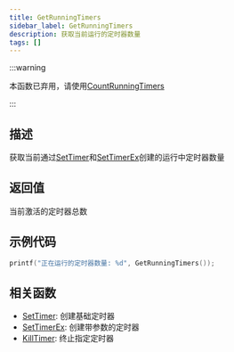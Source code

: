 ```yaml
---
title: GetRunningTimers
sidebar_label: GetRunningTimers
description: 获取当前运行的定时器数量
tags: []
---
```


:::warning

本函数已弃用，请使用[CountRunningTimers](CountRunningTimers)

:::

## 描述

获取当前通过[SetTimer](SetTimer)和[SetTimerEx](SetTimerEx)创建的运行中定时器数量

## 返回值

当前激活的定时器总数

## 示例代码

```c
printf("正在运行的定时器数量: %d", GetRunningTimers());
```

## 相关函数

- [SetTimer](SetTimer): 创建基础定时器
- [SetTimerEx](SetTimerEx): 创建带参数的定时器
- [KillTimer](KillTimer): 终止指定定时器
